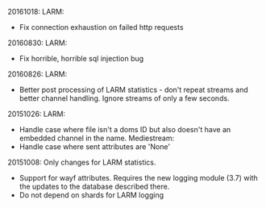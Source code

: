 20161018:
LARM:

* Fix connection exhaustion on failed http requests

20160830:
LARM:

* Fix horrible, horrible sql injection bug

20160826:
LARM:

* Better post processing of LARM statistics - don't repeat streams and better channel handling. Ignore streams of only a few seconds.

20151026:
LARM:

* Handle case where file isn't a doms ID but also doesn't have an embedded channel in the name.
Mediestream:
* Handle case where sent attributes are 'None'

20151008:
Only changes for LARM statistics.

* Support for wayf attributes. Requires the new logging module (3.7) with the updates to the database described there.
* Do not depend on shards for LARM logging
